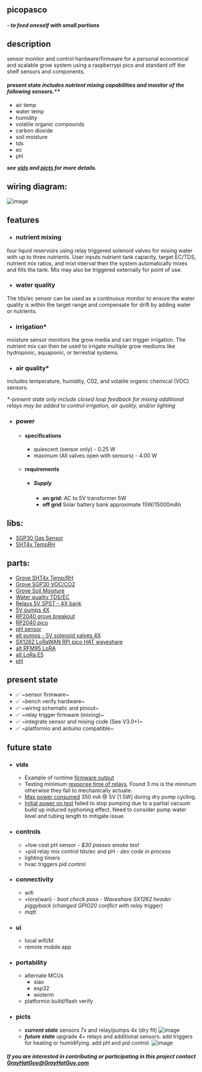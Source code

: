 ## picopasco

  #### *- to feed oneself with small portions*

 ## description
sensor monitor and control hardware/firmware for a personal economical and scalable grow system using a raspberrypi pico and standard off the shelf sensors and components. 

#### **present state** _includes nutrient mixing capabilities and monitor of the following sensors._**
 *  air temp
 *  water temp
 *  humidity
 *  volatile organic compounds
 *  carbon dioxide
 *  soil moisture
 *  tds
 *  ec
 *  pH 
  
   **_see [vids](https://github.com/GrayHatGuy/picopasco/blob/main/readme.md#vids) and [picts](https://github.com/GrayHatGuy/picopasco/blob/main/readme.md#picts)     for more details._**
  
## wiring diagram:
 ![image](https://github.com/GrayHatGuy/picopasco/blob/684087f6126cab00c318301aa4c4ce1e90a30841/repo_full%20picopasco%20wire.png?raw=true)
## features
- ### nutrient mixing 
four liquid reservoirs using relay triggered solenoid valves for mixing water with up to three nutrients.  User inputs nutrient tank capacity, target EC/TDS, nutrient mix ratios, and mixt interval then the system automatically mixes and fills the tank. Mix may also be triggered externally for point of use.
- ### water quality
The tds/ec sensor can be used as a continuous monitor to ensure the water quality is within the target range and compensate for drift by adding water or nutrients.  
- ### irrigation*
moisture sensor monitors the grow media and can trigger irrigation. The nutrient mix can then be used to irrigate multiple grow mediums like hydroponic, aquaponic, or terrestial systems. 
- ### air quality*
includes temperature, humidity, C02, and volatile organic chemical (VOC) sensors.

  _*-present state only include closed loop feedback for mixing additional relays may be added to control irrigation, air quality, and/or lighting_

- ### power
  * #### specifications
    * quiescent (sensor only) - 0.25 W 
    * maximum (All valves open with sensors) - 4.00 W
  * #### requirements 
    * ##### Supply
      * **on grid:** AC to 5V transformer 5W
      * **off grid** Solar battery bank approximate 15W/15000mAh
## libs:
 *  [SGP30 Gas Sensor](https://github.com/Seeed-Studio/SGP30_Gas_Sensor)
 *  [SHT4x TempRH](https://www.arduinolibraries.info/libraries/sensirion-i2-c-sht4x)
## parts: 
 *  [Grove SHT4x Temp/RH](https://www.seeedstudio.com/Grove-Temp-Humi-Sensor-SHT40-p-5384.html?queryID=79f54ab791e4345a5bd143b2f1674b74&objectID=5384&indexName=bazaar_retailer_products)
 *  [Grove SGP30 VOC/CO2](https://www.seeedstudio.com/Grove-VOC-and-eCO2-Gas-Sensor-for-Arduino-SGP30.html?queryID=f5af88e62b89603f700a72fc7083e746&objectID=127&indexName=bazaar_retailer_products)
 *  [Grove Soil Moisture](https://www.seeedstudio.com/Grove-Moisture-Sensor.html?queryID=8f8a40002a96e9bcb9aad1275f9a6cad&objectID=1678&indexName=bazaar_retailer_products)
 *  [Water quality TDS/EC](https://www.amazon.com/dp/B08DGLY3J2)
 *  [Relays 5V SPST - 4X bank](https://www.amazon.com/dp/B098DWS168)
 *  [5V pumps 4X](https://www.amazon.com/Gikfun-2-5V-6V-Submersible-Silicone-EK1374/dp/B0957BS936/)
 *  [RP2040 grove breakout](https://www.digikey.com/en/products/detail/seeed-technology-co.,-ltd/103100142/13688265)
 *  [RP2040 pico](https://www.raspberrypi.com/products/raspberry-pi-pico/)
 *  [pH sensor](https://www.amazon.com/GAOHOU-PH0-14-Detect-Electrode-Arduino/dp/B0799BXMVJ)
 *  [alt pumps - 5V solenoid valves 4X](https://www.amazon.com/dp/B07WR9CSNQ)
 *  [SX1262 LoRaWAN RPi pico HAT waveshare](https://www.waveshare.com/pico-lora-sx1262-868m.htm)
 *  [alt RFM95 LoRA]()
 *  [alt LoRa E5]()
 *  [pH](https://www.amazon.com/dp/B0799BXMVJ)
## present state
 * ✅ ~sensor firmware~
 * ✅ ~bench verify hardware~
 * ✅ ~wiring schematic and pinout~ 
 * ✅ ~relay trigger firmware (mixing)~
 * ✅ ~integrate sensor and mixing code (See V3.0+)~ 
 * ✅ ~platformio and arduino compatible~
## future state
 * ### vids
    *  Example of runtime [firmware output](https://www.youtube.com/watch?v=9E_uXJ-so4A&feature=youtu.be)
    *  Testing minimum [response time of relays](https://youtu.be/YmTmU25x0V8). Found 3 ms is the mininum otherwise they fail to mechanically actuate.
    *  [Max power consumed](https://youtube.com/shorts/H6yiRs7PBLs?feature=share) 350 mA @ 5V [1.5W] during dry pump cycling.
    *  [Initial power on test](https://youtu.be/p2OLT5P7gyc) failed to stop pumping due to a partial vacuum build up induced syphoning effect. Need to consider pump          water level and tubing length to mitigate issue.
 *  ### controls
    *  +low cost pH sensor - _$30 passes smoke test_
    *  +pid relay mix control tds/ec and pH - _dev code in process_
    *  lighting timers
    *  hvac triggers pid control
 *  ### connectivity   
    *  wifi 
    *  +lora(wan) - _boot check pass - Waveshare SX1262 header piggyback (changed GPIO20 conflict with relay trigger)_
    *  mqtt
 *  ### ui 
    * local wifi/bt  
    * remote mobile app
 *  ### portability  
    *  alternate MCUs
        -  xiao
        -  esp32
        -  wioterm
    * platformio build/flash verify
 *  ### picts

    - ***current state*** sensors 7x and relay/pumps 4x (dry fit) 
   ![image](https://github.com/GrayHatGuy/picopasco/blob/5828d865b027139c95d328c9270929ebe838d00b/picts/present_state_relayX4_sensorsX7.jpeg)
    - ***future state*** upgrade 4+ relays and additional sensors. add triggers for heating or humidifying. add pH and pid control. 
    ![image](https://github.com/GrayHatGuy/picopasco/blob/a89c131b6d9dfd96e4c88eb03be09111bf86e8a9/picts/future_state_upgrades_relay8X_sensors7X_Heat_Humidity_relayunused2X.jpeg)

 
##### _If you are interested in contributing or participating in this project contact_ GrayHatGuy@GrayHatGuy.com
